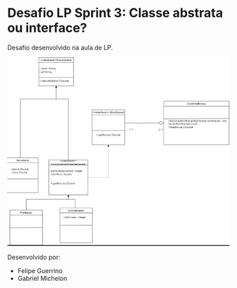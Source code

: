 # Desafio LP Sprint 3: Classe abstrata ou interface?

Desafio desenvolvido na aula de LP.

![diagrama.png](diagrama.png)

Desenvolvido por:
* Felipe Guerrino 
* Gabriel Michelon